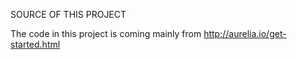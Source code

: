 SOURCE OF THIS PROJECT

The code in this project is coming mainly from
http://aurelia.io/get-started.html